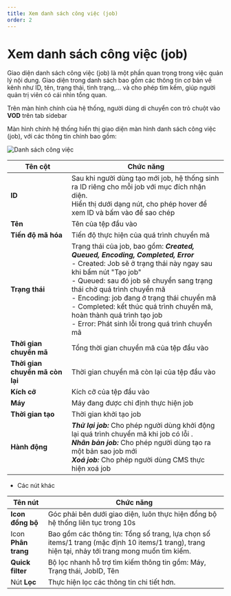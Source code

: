 ```yaml
---
title: Xem danh sách công việc (job)
order: 2
---
```


# Xem danh sách công việc (job)

Giao diện danh sách công việc (job) là một phần quan trọng trong việc quản lý nội dung. Giao diện trong danh sách bao gồm các thông tin cơ bản về kênh như ID, tên, trạng thái, tình trạng,... và cho phép tìm kếm, giúp người quản trị viên có cái nhìn tổng quan.

Trên màn hình chính của hệ thống, người dùng di chuyển con trỏ chuột vào **VOD** trên tab sidebar

Màn hình chính hệ thống hiển thị giao diện màn hình danh sách công việc (job), với các thông tin chính bao gồm:

![Danh sách công việc](/images/media-vod/job-management/view-job-list.png)

| Tên cột                         | Chức năng                                                    |
| ------------------------------- | ------------------------------------------------------------ |
| **ID**                          | Sau khi người dùng tạo mới job, hệ thống sinh ra ID riêng cho mỗi job với mục đích nhận diện. <br/>Hiển thị dưới dạng nút, cho phép hover để xem ID và bấm vào để sao chép |
| **Tên**                         | Tên của tệp đầu vào                                          |
| **Tiến độ mã hóa**              | Tiến độ thực hiện của quá trình chuyển mã                    |
| **Trạng thái**                  | Trạng thái của job, bao gồm: ***Created, Queued, Encoding, Completed, Error***<br/>- Created: Job sẽ ở trạng thái này ngay sau khi bấm nút "Tạo job"<br/>- Queued: sau đó job sẽ chuyển sang trạng thái chờ quá trình chuyển mã<br/>- Encoding: job đang ở trạng thái chuyển mã<br/>- Completed: kết thúc quá trình chuyển mã, hoàn thành quá trình tạo job<br/>- Error: Phát sinh lỗi trong quá trình chuyển mã |
| **Thời gian chuyển mã**         | Tổng thời gian chuyển mã của tệp đầu vào                     |
| **Thời gian chuyển mã còn lại** | Thời gian chuyển mã còn lại của tệp đầu vào                  |
| **Kích cỡ**                     | Kích cỡ của tệp đầu vào                                      |
| **Máy**                         | Máy đang được chỉ định thực hiện job                         |
| **Thời gian tạo**               | Thời gian khởi tạo job                                       |
| **Hành động**                   | ***Thử lại job:*** Cho phép người dùng khởi động lại quá trình chuyển mã khi job có lỗi .<br/>***Nhân bản job:*** Cho phép người dùng tạo ra một bản sao job mới<br/>***Xoá job:*** Cho phép người dùng CMS thực hiện xoá job |

- Các nút khác

| Tên nút             | Chức năng                                                    |
| ------------------- | ------------------------------------------------------------ |
| **Icon đồng bộ**    | Góc phải bên dưới giao diện, luôn thực hiện đồng bộ hệ thống liên tục trong 10s |
| Icon **Phân trang** | Bao gồm các thông tin: Tổng số trang, lựa chọn số items/1 trang (mặc định 10 items/1 trang), trang hiện tại, nhảy tới trang mong muốn tìm kiếm. |
| **Quick filter**    | Bộ lọc nhanh hỗ trợ tìm kiếm thông tin gồm: Máy, Trạng thái, JobID, Tên |
| Nút **Lọc**         | Thực hiện lọc các thông tin chi tiết hơn.                    |